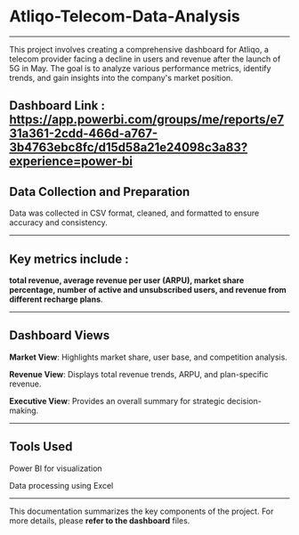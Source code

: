 # Atliqo-Telecom-Data-Analysis
-----------------------------------------------------------------------------------------------------------------------------------------------------------------------------------------------------------------------
This project involves creating a comprehensive dashboard for Atliqo, a telecom provider facing a decline in users and revenue after the launch of 5G in May. The goal is to analyze various performance metrics, identify trends, and gain insights into the company's market position.


**Dashboard Link** : https://app.powerbi.com/groups/me/reports/e731a361-2cdd-466d-a767-3b4763ebc8fc/d15d58a21e24098c3a83?experience=power-bi
---------------------------------------------------------------------------------------------------------------------------------------------------------------------------------------------------------------------
## Data Collection and Preparation
Data was collected in CSV format, cleaned, and formatted to ensure accuracy and consistency.

---------------------------------------------------------------------------------------------------------------------------------------------------------------------------------------------------------------------
## Key metrics include  : 

**total revenue, average revenue per user (ARPU), market share percentage, number of active and unsubscribed users, and revenue from different recharge plans**.

---------------------------------------------------------------------------------------------------------------------------------------------------------------------------------------------------------------------

## Dashboard Views
**Market View**: Highlights market share, user base, and competition analysis.

**Revenue View**: Displays total revenue trends, ARPU, and plan-specific revenue.

**Executive View**: Provides an overall summary for strategic decision-making.

---------------------------------------------------------------------------------------------------------------------------------------------------------------------------------------------------------------------

## Tools Used
Power BI for visualization

Data processing using Excel

---------------------------------------------------------------------------------------------------------------------------------------------------------------------------------------------------------------------
This documentation summarizes the key components of the project. For more details, please **refer to the dashboard** files.

